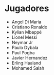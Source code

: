 # Jugadores

* Angel Di Maria
* Cristiano Ronaldo
* Kylian Mbappé
* Lionel Messi
* Neymar Jr
* Paulo Dybala
* Paul Pogba
* Javier Hernandez
* Erling Haaland
* Mohamed Salah